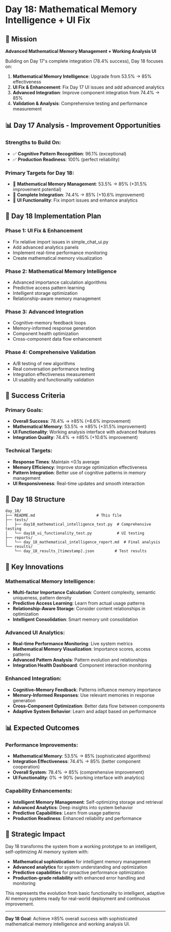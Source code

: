 # Day 18: Mathematical Memory Intelligence + UI Fix

## 🎯 **Mission**
**Advanced Mathematical Memory Management + Working Analysis UI**

Building on Day 17's complete integration (78.4% success), Day 18 focuses on:
1. **Mathematical Memory Intelligence**: Upgrade from 53.5% → 85% effectiveness
2. **UI Fix & Enhancement**: Fix Day 17 UI issues and add advanced analytics
3. **Advanced Integration**: Improve component integration from 74.4% → 85%
4. **Validation & Analysis**: Comprehensive testing and performance measurement

## 📊 **Day 17 Analysis - Improvement Opportunities**

### **Strengths to Build On**:
- ✅ **Cognitive Pattern Recognition**: 96.1% (exceptional)
- ✅ **Production Readiness**: 100% (perfect reliability)

### **Primary Targets for Day 18**:
- 🔧 **Mathematical Memory Management**: 53.5% → 85% (+31.5% improvement potential)
- 🔧 **Complete Integration**: 74.4% → 85% (+10.6% improvement)
- 🔧 **UI Functionality**: Fix import issues and enhance analytics

## 🚀 **Day 18 Implementation Plan**

### **Phase 1: UI Fix & Enhancement**
- Fix relative import issues in simple_chat_ui.py
- Add advanced analytics panels
- Implement real-time performance monitoring
- Create mathematical memory visualization

### **Phase 2: Mathematical Memory Intelligence**
- Advanced importance calculation algorithms
- Predictive access pattern learning
- Intelligent storage optimization
- Relationship-aware memory management

### **Phase 3: Advanced Integration**
- Cognitive-memory feedback loops
- Memory-informed response generation
- Component health optimization
- Cross-component data flow enhancement

### **Phase 4: Comprehensive Validation**
- A/B testing of new algorithms
- Real conversation performance testing
- Integration effectiveness measurement
- UI usability and functionality validation

## 🎯 **Success Criteria**

### **Primary Goals**:
- **Overall Success**: 78.4% → ≥85% (+6.6% improvement)
- **Mathematical Memory**: 53.5% → ≥85% (+31.5% improvement)
- **UI Functionality**: Working analysis interface with advanced features
- **Integration Quality**: 74.4% → ≥85% (+10.6% improvement)

### **Technical Targets**:
- **Response Times**: Maintain <0.1s average
- **Memory Efficiency**: Improve storage optimization effectiveness
- **Pattern Integration**: Better use of cognitive patterns in memory management
- **UI Responsiveness**: Real-time updates and smooth interaction

## 📁 **Day 18 Structure**

```
day_18/
├── README.md                           # This file
├── tests/
│   ├── day18_mathematical_intelligence_test.py  # Comprehensive testing
│   └── day18_ui_functionality_test.py           # UI testing
├── reports/
│   └── day_18_mathematical_intelligence_report.md  # Final analysis
└── results/
    └── day_18_results_[timestamp].json         # Test results
```

## 🔧 **Key Innovations**

### **Mathematical Memory Intelligence**:
- **Multi-factor Importance Calculation**: Content complexity, semantic uniqueness, pattern density
- **Predictive Access Learning**: Learn from actual usage patterns
- **Relationship-Aware Storage**: Consider content relationships in optimization
- **Intelligent Consolidation**: Smart memory unit consolidation

### **Advanced UI Analytics**:
- **Real-time Performance Monitoring**: Live system metrics
- **Mathematical Memory Visualization**: Importance scores, access patterns
- **Advanced Pattern Analysis**: Pattern evolution and relationships
- **Integration Health Dashboard**: Component interaction monitoring

### **Enhanced Integration**:
- **Cognitive-Memory Feedback**: Patterns influence memory importance
- **Memory-Informed Responses**: Use relevant memories in response generation
- **Cross-Component Optimization**: Better data flow between components
- **Adaptive System Behavior**: Learn and adapt based on performance

## 📊 **Expected Outcomes**

### **Performance Improvements**:
- **Mathematical Memory**: 53.5% → 85% (sophisticated algorithms)
- **Integration Effectiveness**: 74.4% → 85% (better component cooperation)
- **Overall System**: 78.4% → 85% (comprehensive improvement)
- **UI Functionality**: 0% → 90% (working interface with analytics)

### **Capability Enhancements**:
- **Intelligent Memory Management**: Self-optimizing storage and retrieval
- **Advanced Analytics**: Deep insights into system behavior
- **Predictive Capabilities**: Learn from usage patterns
- **Production Readiness**: Enhanced reliability and performance

## 🎯 **Strategic Impact**

Day 18 transforms the system from a working prototype to an intelligent, self-optimizing AI memory system with:
- **Mathematical sophistication** for intelligent memory management
- **Advanced analytics** for system understanding and optimization
- **Predictive capabilities** for proactive performance optimization
- **Production-grade reliability** with enhanced error handling and monitoring

This represents the evolution from basic functionality to intelligent, adaptive AI memory systems ready for real-world deployment and continuous improvement.

---

**Day 18 Goal**: Achieve ≥85% overall success with sophisticated mathematical memory intelligence and working analysis UI.